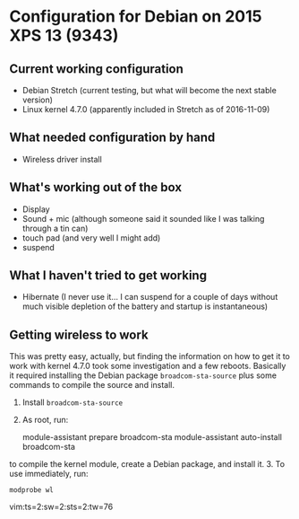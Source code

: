 # Configuration for Debian on 2015 XPS 13 (9343)

## Current working configuration

- Debian Stretch (current testing, but what will become the next stable
    version)
- Linux kernel 4.7.0 (apparently included in Stretch as of 2016-11-09)

## What needed configuration by hand

- Wireless driver install

## What's working out of the box

- Display
- Sound + mic (although someone said it sounded like I was talking through a
  tin can)
- touch pad (and very well I might add)
- suspend

## What I haven't tried to get working

- Hibernate (I never use it... I can suspend for a couple of days without
    much visible depletion of the battery and startup is instantaneous)

## Getting wireless to work

This was pretty easy, actually, but finding the information on how to get it
to work with kernel 4.7.0 took some investigation and a few reboots.
Basically it required installing the Debian package `broadcom-sta-source`
plus some commands to compile the source and install.

1. Install `broadcom-sta-source`
2. As root, run:

    module-assistant prepare broadcom-sta
    module-assistant auto-install broadcom-sta

  to compile the kernel module, create a Debian package, and install it.
3. To use immediately, run:

    modprobe wl

vim:ts=2:sw=2:sts=2:tw=76

